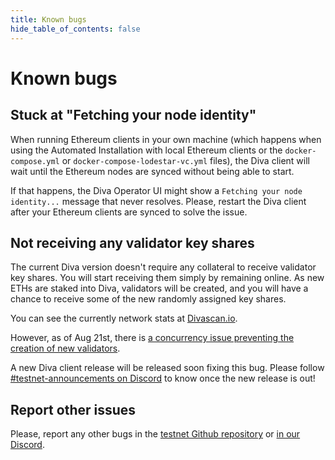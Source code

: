 ```yaml
---
title: Known bugs
hide_table_of_contents: false
---
```


# Known bugs

## Stuck at "Fetching your node identity"

When running Ethereum clients in your own machine (which happens when using the Automated Installation with local Ethereum clients or the `docker-compose.yml` or `docker-compose-lodestar-vc.yml` files), the Diva client will wait until the Ethereum nodes are synced without being able to start.

If that happens, the Diva Operator UI might show a `Fetching your node identity...` message that never resolves. Please, restart the Diva client after your Ethereum clients are synced to solve the issue.

## Not receiving any validator key shares

The current Diva version doesn't require any collateral to receive validator key shares. You will start receiving them simply by remaining online. As new ETHs are staked into Diva, validators will be created, and you will have a chance to receive some of the new randomly assigned key shares.

You can see the currently network stats at [Divascan.io](https://divascan.io/).

However, as of Aug 21st, there is [a concurrency issue preventing the creation of new validators](https://discord.com/channels/1041618287500460083/1139972545144160256/1142489182023991307).

A new Diva client release will be released soon fixing this bug. Please follow [#testnet-announcements on Discord](https://discord.com/channels/1041618287500460083/1139972545144160256) to know once the new release is out!


## Report other issues

Please, report any other bugs in the [testnet Github repository](https://github.com/shamirlabs/diva-alpha-net/issues) or [in our Discord](https://discord.com/invite/diva).

